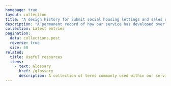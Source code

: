 ```yaml
---
homepage: true
layout: collection
title: "A design history for Submit social housing lettings and sales data (CORE)"
description: "A permanent record of how our service has developed over time."
collection: Latest entries
pagination:
  data: collections.post
  reverse: true
  size: 50
related:
  title: Useful resources
  items:
    - text: Glossary
      href: /glossary
      description: A collection of terms commonly used within our service.
---
```

